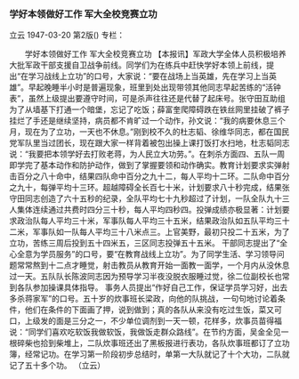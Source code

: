 ### 学好本领做好工作  军大全校竞赛立功
立云
1947-03-20
第2版()
专栏：

　　学好本领做好工作
    军大全校竞赛立功
    【本报讯】军政大学全体人员积极培养大批军政干部支援自卫战争前线。同学们为在练兵中赶快学好本领上前线，提出“在学习战线上立功”的口号，大家说：“要在战场上当英雄，先在学习上当英雄”。早起晚睡半小时是普遍现象，班里到处出现带领其他同志早起苦练的“活钟表”，虽然上级提出要遵守时间，可是杀声往往还是代替了起床号。张守田互助组为了从墙基下打通一个暗堡，忘记了吃饭；薛富奎爬障碍跌在铁丝网里挂破了裤子挂烂了手还是继续坚持，病员都不肯旷过一个动作，孙文说：“我的病要休息三个月，现在为了立功，一天也不休息。”刚到校不久的杜志韬、徐维华同志，都在国民党军队里当过团长，现在跟大家一样背着被包出操上课打饭打水扫地，杜志韬同志说：“我要把本领学好去打败老蒋，为人民立大功劳。”。在刺杀方面四、五队一周即学完了基本动作和防护动作，做到了掌握要领和动作确实。教育计划要求实弹射击百分之八十命中，结果四队命中百分之九十二，每人平均十二环。二队命中百分之九十，每弹平均十三环。超越障碍全长百七十米，计划要求八十秒完成，结果张守田同志创造了六十五秒的纪录，全队平均七十九秒超过了计划，一队全队九十三人集体连续通过共费时四分三十秒，每人平均四秒四。投弹成绩亦极显著：计划要求政治队每人平均三十米，军事队每人平均三十五米，结果政治队如五队平均三十二米，军事队如一队每人平均三十八米点三。上官美野，最初只投二十五米，为了立功，苦练三周后投到五十四米五，三区同志投弹五十五米。
    干部同志提出了“全心全意为学员服务”的口号，要“在教育战线上立功”。为了同学生活、学习领导问题常常熬到十二点才睡觉，射击教员从教育开始一面教一面学，一个月内从没休息过一天。五队队长陈波同志因为预导学习半夜没脱衣服睡过觉，徐二位副校长也常到各队参加操课具体指导。
    事务人员提出“作好自己工作，保证学员学习好，出去多杀蒋家军”的口号。五十岁的炊事班长梁政，向他的队挑战，一句句地讨论着条件，他们在条件的下面画了押，说到做到；真的各队从来没有吃过生饭，菜又可口，上级发的面是三分之一，不少单位调剂到一天一顿，花样多，炊事员苗得福说：“同学们喜欢吃软饭我做软饭，我做饭走群众路线”。在节约方面，吴金全见一根碎柴也拾到柴堆上，二队炊事班还出了黑板报进行表功，各队炊事班都订了立功簿，经常记功。在学习第一阶段初步总结时，单第一大队就记了十个大功，二队就记了五十多个功。
        （立云）
